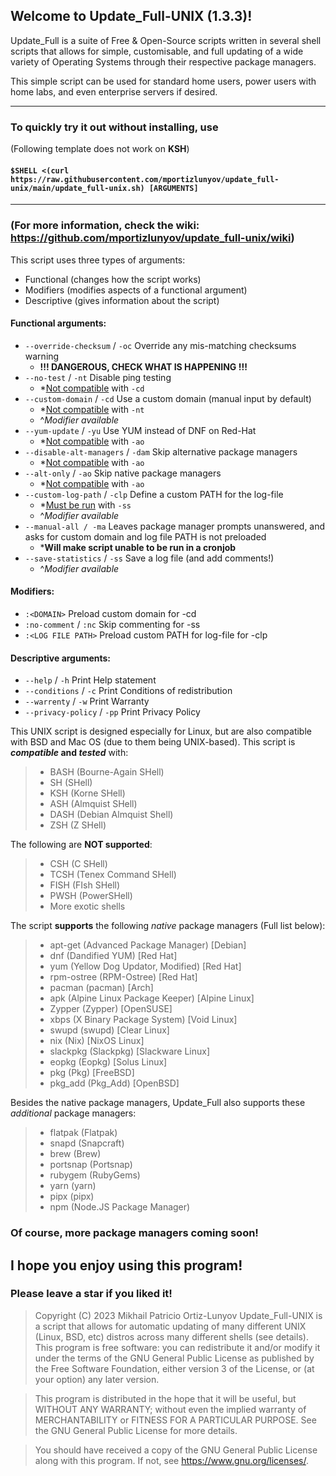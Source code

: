 ## Welcome to Update_Full-UNIX (1.3.3)!

Update_Full is a suite of Free & Open-Source scripts written in several shell scripts that allows for simple, customisable, and full updating of a wide variety of Operating Systems through their respective package managers.

This simple script can be used for standard home users, power users with home labs, and even enterprise servers if desired.

---

### To quickly try it out without installing, use
(Following template does not work on **KSH**)
#### `$SHELL <(curl https://raw.githubusercontent.com/mportizlunyov/update_full-unix/main/update_full-unix.sh) [ARGUMENTS]`

---

### (For more information, check the wiki: https://github.com/mportizlunyov/update_full-unix/wiki)

This script uses three types of arguments:
 - Functional (changes how the script works)
 - Modifiers (modifies aspects of a functional argument)
 - Descriptive (gives information about the script)

#### **Functional arguments:**

 - `--override-checksum` / `-oc` Override any mis-matching checksums warning
    - **!!! DANGEROUS, CHECK WHAT IS HAPPENING !!!**
 - `--no-test` / `-nt` Disable ping testing
    - *<ins>Not compatible</ins> with `-cd`
 - `--custom-domain` / `-cd` Use a custom domain (manual input by default)
	- *<ins>Not compatible</ins> with `-nt`
	- ^_Modifier available_
 - `--yum-update` / `-yu` Use YUM instead of DNF on Red-Hat
	- *<ins>Not compatible</ins> with `-ao`
 - `--disable-alt-managers` / `-dam` Skip alternative package managers
	- *<ins>Not compatible</ins> with `-ao`
 - `--alt-only` / `-ao` Skip native package managers
	- *<ins>Not compatible</ins> with `-ao`
 - `--custom-log-path` / `-clp` Define a custom PATH for the log-file
	- *<ins>Must be run</ins> with `-ss`
	- ^_Modifier available_
 - `--manual-all / -ma` Leaves package manager prompts unanswered, and asks for custom domain and log file PATH is not preloaded
	- ***Will make script unable to be run in a cronjob**
 - `--save-statistics` / `-ss` Save a log file (and add comments!)
	- ^_Modifier available_

#### **Modifiers:**
 - `:<DOMAIN>`		 Preload custom domain for -cd
 - `:no-comment` / `:nc`	 Skip commenting for -ss
 - `:<LOG FILE PATH>`	 Preload custom PATH for log-file for -clp

#### **Descriptive arguments:**
 - `--help` / `-h` 		 Print Help statement
 - `--conditions` / `-c`	 Print Conditions of redistribution
 - `--warrenty` / `-w` 	 Print Warranty
 - `--privacy-policy` / `-pp`	 Print Privacy Policy

This UNIX script is designed especially for Linux, but are also compatible with BSD and Mac OS (due to them being UNIX-based).
This script is **_compatible_ and _tested_** with:
> - BASH (Bourne-Again SHell)
> - SH   (SHell)
> - KSH  (Korne SHell)
> - ASH  (Almquist SHell)
> - DASH (Debian Almquist Shell)
> - ZSH  (Z SHell)

The following are **NOT supported**:
> - CSH  (C SHell)
> - TCSH (Tenex Command SHell)
> - FISH (FIsh SHell)
> - PWSH (PowerSHell)
> - More exotic shells

 The script **supports** the following _native_ package managers (Full list below):
> - apt-get  (Advanced Package Manager)     [Debian]
> - dnf      (Dandified YUM)                [Red Hat]
> - yum      (Yellow Dog Updator, Modified) [Red Hat]
> - rpm-ostree (RPM-Ostree)                 [Red Hat]
> - pacman   (pacman)                       [Arch]
> - apk      (Alpine Linux Package Keeper)  [Alpine Linux]
> - Zypper   (Zypper)                       [OpenSUSE]
> - xbps     (X Binary Package System)      [Void Linux]
> - swupd    (swupd)                        [Clear Linux]
> - nix      (Nix)                          [NixOS Linux]
> - slackpkg (Slackpkg)                     [Slackware Linux]
> - eopkg    (Eopkg)                        [Solus Linux]
> - pkg      (Pkg)                          [FreeBSD]
> - pkg_add  (Pkg_Add)                      [OpenBSD]

Besides the native package managers, Update_Full also supports these _additional_ package managers:
> - flatpak  (Flatpak)
> - snapd    (Snapcraft)
> - brew     (Brew)
> - portsnap (Portsnap)
> - rubygem  (RubyGems)
> - yarn     (yarn)
> - pipx     (pipx)
> - npm      (Node.JS Package Manager)

 ### Of course, **more package managers coming soon!**


 ## I hope you enjoy using this program!
 ### Please leave a star if you liked it!

 > Copyright (C) 2023  Mikhail Patricio Ortiz-Lunyov
 > Update_Full-UNIX is a script that allows for automatic updating of many
 > different UNIX (Linux, BSD, etc) distros across many different shells (see details).
 > This program is free software: you can redistribute it and/or modify
 > it under the terms of the GNU General Public License as published by
 > the Free Software Foundation, either version 3 of the License, or
 > (at your option) any later version.

 > This program is distributed in the hope that it will be useful,
 > but WITHOUT ANY WARRANTY; without even the implied warranty of
 > MERCHANTABILITY or FITNESS FOR A PARTICULAR PURPOSE.  See the
 > GNU General Public License for more details.
 
 > You should have received a copy of the GNU General Public License
 > along with this program.  If not, see <https://www.gnu.org/licenses/>.
